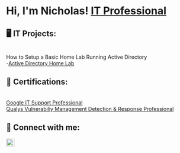 <h1>Hi, I'm Nicholas! <a href="https://www.linkedin.com/in/nicholas-hudson-a7b360151/">IT Professional</a></h1>

<h2> 🖥️ IT Projects:</h2>
<br/>How to Setup a Basic Home Lab Running Active Directory
<br/>-<a href="https://github.com/NicholasHudsonIT/Active-Directory-Home-Lab">Active Directory Home Lab</a>

<h2> 📄 Certifications:</h2>
<br/><a href="https://drive.google.com/file/d/1Q7CfFmsg2BLisAAiR8i74-X9Pw1Q4q6g/view?usp=sharing">Google IT Support Professional</a>
<br/><a href="https://drive.google.com/file/d/1ER0vGQ_RcGd8_Pld8xU29nBGlVxseUKp/view?usp=sharing">Qualys Vulnerabiliy Management Detection & Response Professional</a>

<h2> 🤳 Connect with me:</h2>

[<img align="left" alt="Nicholas Hudson | LinkedIn" width="22px" src="https://cdn.jsdelivr.net/npm/simple-icons@v3/icons/linkedin.svg" />][linkedin]


[linkedin]: https://www.linkedin.com/in/nicholas-hudson-a7b360151/

<!--

Here are some ideas to get you started:

- 🔭 I’m currently working on ...
- 🌱 I’m currently learning ...
- 👯 I’m looking to collaborate on ...
- 🤔 I’m looking for help with ...
- 💬 Ask me about ...
- 📫 How to reach me: ...
- 😄 Pronouns: ...
- ⚡ Fun fact: ...
-->
